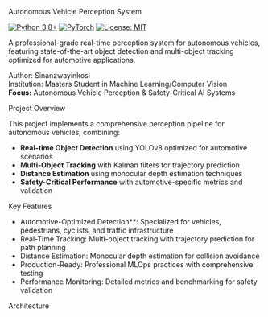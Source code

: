  Autonomous Vehicle Perception System

[![Python 3.8+](https://img.shields.io/badge/python-3.8+-blue.svg)](https://www.python.org/downloads/)
[![PyTorch](https://img.shields.io/badge/PyTorch-2.0+-red.svg)](https://pytorch.org/)
[![License: MIT](https://img.shields.io/badge/License-MIT-yellow.svg)](https://opensource.org/licenses/MIT)

A professional-grade real-time perception system for autonomous vehicles, featuring state-of-the-art object detection and multi-object tracking optimized for automotive applications.

Author: Sinanzwayinkosi  
Institution: Masters Student in Machine Learning/Computer Vision  
**Focus:** Autonomous Vehicle Perception & Safety-Critical AI Systems

 Project Overview

This project implements a comprehensive perception pipeline for autonomous vehicles, combining:

- **Real-time Object Detection** using YOLOv8 optimized for automotive scenarios
- **Multi-Object Tracking** with Kalman filters for trajectory prediction
- **Distance Estimation** using monocular depth estimation techniques
- **Safety-Critical Performance** with automotive-specific metrics and validation

Key Features

- Automotive-Optimized Detection**: Specialized for vehicles, pedestrians, cyclists, and traffic infrastructure
- Real-Time Tracking: Multi-object tracking with trajectory prediction for path planning
- Distance Estimation: Monocular depth estimation for collision avoidance
- Production-Ready: Professional MLOps practices with comprehensive testing
- Performance Monitoring: Detailed metrics and benchmarking for safety validation

Architecture
